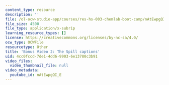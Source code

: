 ```yaml
---
content_type: resource
description: ''
file: /ol-ocw-studio-app/courses/res-hs-003-chemlab-boot-camp/nAtEwpgQI_E_captions.webvtt
file_size: 4500
file_type: application/x-subrip
learning_resource_types: []
license: https://creativecommons.org/licenses/by-nc-sa/4.0/
ocw_type: OCWFile
resourcetype: Other
title: 'Bonus Video 2: The Spill captions'
uid: 4cc0fccd-7de1-4dd6-9903-6e13780c3b91
video_files:
  video_thumbnail_file: null
video_metadata:
  youtube_id: nAtEwpgQI_E
---
```

